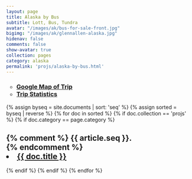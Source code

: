 ```yaml
---
layout: page
title: Alaska by Bus
subtitle: Lott, Bus, Tundra
avatar: "/images/ak/bus-for-sale-front.jpg"
bigimg: "/images/ak/glennallen-alaska.jpg"
hidenav: false
comments: false
show-avatar: true
collection: pages
category: alaska
permalink: 'projs/alaska-by-bus.html'
---
```


<h3>
  <ul style="list-style-type:circle">
  <li><a
   href="https://drive.google.com/open?id=1QToP1iDFNB0dEk8pjlkAVyIr8ThzeEdh&usp=sharing"
   target="_blank">
  Google Map of Trip</a></li>
  <li><a
   href="https://docs.google.com/spreadsheets/d/10dU6wdnTdiuMCkSWJ2yGe1PNjGZWlgYcmZ_RCtjf--8/edit?usp=sharing"
   target="_blank">
      Trip Statistics</a></li>
  </ul>
</h3>

{% assign byseq = site.documents | sort: 'seq' %}
{% assign sorted =  byseq | reverse %}
{% for doc in sorted %} 
  {% if doc.collection ==  'projs' %}
    {% if doc.category ==  page.category %}
      <h2 class="post-title">
        {% comment %}
        {{ article.seq }}.  
        {% endcomment %}
        <li>
        <a href="{{ doc.url }}">{{ doc.title }}</a>
        </li>
      </h2>
    {% endif %}
  {% endif %}
{% endfor %}


